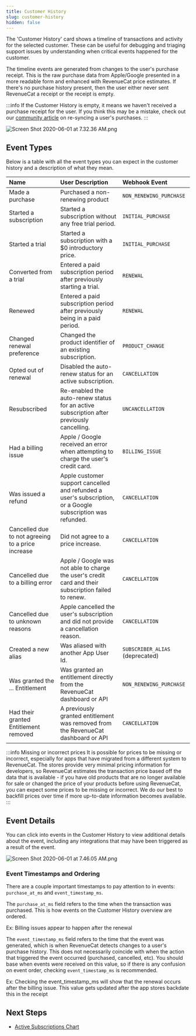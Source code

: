 ```yaml
---
title: Customer History
slug: customer-history
hidden: false
---
```


The 'Customer History' card shows a timeline of transactions and activity for the selected customer. These can be useful for debugging and triaging support issues by understanding when critical events happened for the customer.

The timeline events are generated from changes to the user's purchase receipt. This is the raw purchase data from Apple/Google presented in a more readable form and enhanced with RevenueCat price estimates. If there's no purchase history present, then the user either never sent RevenueCat a receipt or the receipt is empty.

:::info
If the Customer History is empty, it means we haven't received a purchase receipt for the user. If you think this may be a mistake, check out our [community article](https://community.revenuecat.com/dashboard-tools-52/when-a-purchase-isn-t-showing-up-in-revenuecat-105) on re-syncing a user's purchases.
:::

![](/images/30a3f7f-Screen_Shot_2020-06-01_at_7.32.36_AM_c58611562abe588d7510c22e716fce52.png "Screen Shot 2020-06-01 at 7.32.36 AM.png")

## Event Types

Below is a table with all the event types you can expect in the customer history and a description of what they mean.

| Name                                              | User Description                                                                                            | Webhook Event                   |
| :------------------------------------------------ | :---------------------------------------------------------------------------------------------------------- | :------------------------------ |
| Made a purchase                                   | Purchased a non-renewing product                                                                            | `NON_RENEWING_PURCHASE`         |
| Started a subscription                            | Started a subscription without any free trial period.                                                       | `INITIAL_PURCHASE`              |
| Started a trial                                   | Started a subscription with a $0 introductory price.                                                        | `INITIAL_PURCHASE`              |
| Converted from a trial                            | Entered a paid subscription period after previously starting a trial.                                       | `RENEWAL`                       |
| Renewed                                           | Entered a paid subscription period after previously being in a paid period.                                 | `RENEWAL`                       |
| Changed renewal preference                        | Changed the product identifier of an existing subscription.                                                 | `PRODUCT_CHANGE`                |
| Opted out of renewal                              | Disabled the auto-renew status for an active subscription.                                                  | `CANCELLATION`                  |
| Resubscribed                                      | Re-enabled the auto-renew status for an active subscription after previously cancelling.                    | `UNCANCELLATION`                |
| Had a billing issue                               | Apple / Google received an error when attempting to charge the user's credit card.                          | `BILLING_ISSUE`                 |
| Was issued a refund                               | Apple customer support cancelled and refunded a user's subscription, or a Google subscription was refunded. | `CANCELLATION`                  |
| Cancelled due to not agreeing to a price increase | Did not agree to a price increase.                                                                          | `CANCELLATION`                  |
| Cancelled due to a billing error                  | Apple / Google was not able to charge the user's credit card and their subscription failed to renew.        | `CANCELLATION`                  |
| Cancelled due to unknown reasons                  | Apple cancelled the user's subscription and did not provide a cancellation reason.                          | `CANCELLATION`                  |
| Created a new alias                               | Was aliased with another App User Id.                                                                       | `SUBSCRIBER_ALIAS` (deprecated) |
| Was granted the ... Entitlement                   | Was granted an entitlement directly from the RevenueCat dashboard or API                                    | `NON_RENEWING_PURCHASE`         |
| Had their granted Entitlement removed             | A previously granted entitlement was removed from the RevenueCat dashboard or API                           | `CANCELLATION`                  |

:::info Missing or incorrect prices
It is possible for prices to be missing or incorrect, especially for apps that have migrated from a different system to RevenueCat. The stores provide very minimal pricing information for developers, so RevenueCat estimates the transaction price based off the data that is available - if you have old products that are no longer available for sale or changed the price of your products before using RevenueCat, you can expect some prices to be missing or incorrect. We do our best to backfill prices over time if more up-to-date information becomes available.
:::

## Event Details

You can click into events in the Customer History to view additional details about the event, including any integrations that may have been triggered as a result of the event.

![](/images/703caac-Screen_Shot_2020-06-01_at_7.46.05_AM_9cceb290cf0bb6b81a2df7c8ea9dbb29.png "Screen Shot 2020-06-01 at 7.46.05 AM.png")

### Event Timestamps and Ordering

There are a couple important timestamps to pay attention to in events: `purchase_at_ms` and `event_timestamp_ms`.

The `purchase_at_ms` field refers to the time when the transaction was purchased. This is how events on the Customer History overview are ordered.

Ex: Billing issues appear to happen after the renewal

The `event_timestamp_ms` field refers to the time that the event was generated, which is when RevenueCat detects changes to a user's purchase history. This does not necessarily coincide with when the action that triggered the event occurred (purchased, cancelled, etc). You should base when events were received on this value, so if there is any confusion on event order, checking `event_timestamp_ms` is recommended.

Ex: Checking the event_timestamp_ms will show that the renewal occurs after the billing issue. This value gets updated after the app stores backdate this in the receipt

## Next Steps

- [Active Subscriptions Chart](/dashboard-and-metrics/charts/active-subscriptions-chart)
